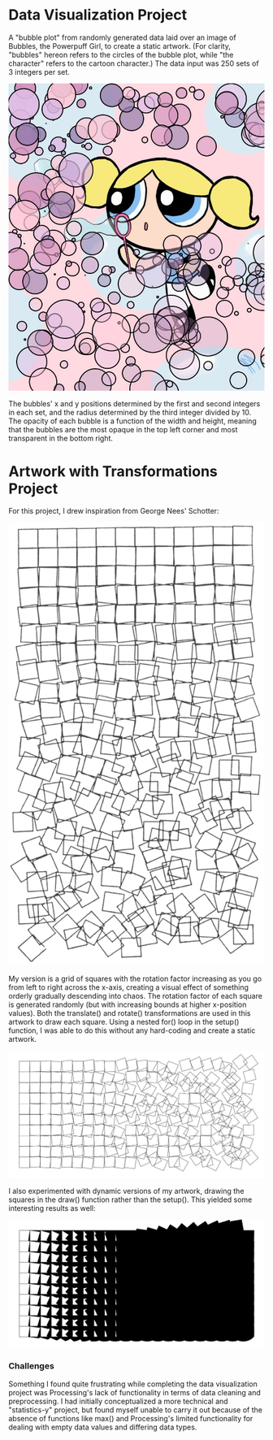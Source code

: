 # Data Visualization Project

A "bubble plot" from randomly generated data laid over an image of Bubbles, the Powerpuff Girl, to create a static artwork. (For clarity, "bubbles" hereon refers to the circles of the bubble plot, while "the character" refers to the cartoon character.) The data input was 250 sets of 3 integers per set. 

![](june7.3.JPG)

The bubbles' x and y positions determined by the first and second integers in each set, and the radius determined by the third integer divided by 10. The opacity of each bubble is a function of the width and height, meaning that the bubbles are the most opaque in the top left corner and most transparent in the bottom right.

# Artwork with Transformations Project

For this project, I drew inspiration from George Nees' Schotter:

![](schotter.png)

My version is a grid of squares with the rotation factor increasing as you go from left to right across the x-axis, creating a visual effect of something orderly gradually descending into chaos. The rotation factor of each square is generated randomly (but with increasing bounds at higher x-position values). Both the translate() and rotate() transformations are used in this artwork to draw each square. Using a nested for() loop in the setup() function, I was able to do this without any hard-coding and create a static artwork.

![](june7.2.JPG)

I also experimented with dynamic versions of my artwork, drawing the squares in the draw() function rather than the setup(). This yielded some interesting results as well:

![](june_7.1.JPG)

### Challenges 

Something I found quite frustrating while completing the data visualization project was Processing's lack of functionality in terms of data cleaning and preprocessing. I had initially conceptualized a more technical and "statistics-y" project, but found myself unable to carry it out because of the absence of functions like max() and Processing's limited functionality for dealing with empty data values and differing data types. 
